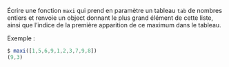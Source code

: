Écrire une fonction `maxi` qui prend en paramètre un tableau `tab` de nombres entiers et renvoie un object donnant le plus grand élément de cette liste, ainsi que l’indice de la première apparition de ce maximum dans le tableau.

Exemple :
```js
$ maxi([1,5,6,9,1,2,3,7,9,8])
(9,3)
```
